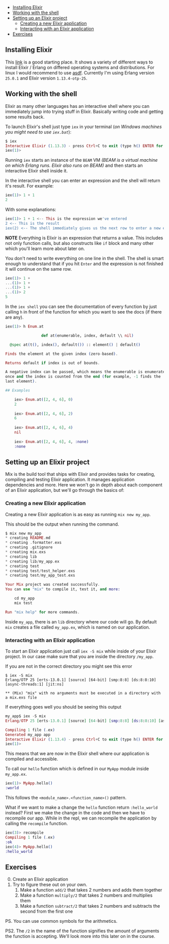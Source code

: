 
- [Installing Elixir](#installing-elixir)
- [Working with the shell](#working-with-the-shell)
- [Setting up an Elixir project](#setting-up-an-elixir-project)
  - [Creating a new Elixir application](#creating-a-new-elixir-application)
  - [Interacting with an Elixir application](#interacting-with-an-elixir-application)
- [Exercises](#exercises)


## Installing Elixir
This [link](https://elixir-lang.org/install.html) is a good starting place. It shows a variety of different ways to install Elixir / Erlang on differed operating systems and distributions. For linux I would recommend to use [asdf](https://thinkingelixir.com/install-elixir-using-asdf/). Currently I'm using Erlang version `25.0.1` and Elixir version `1.13.4-otp-25`.

## Working with the shell
Elixir as many other languages has an interactive shell where you can immediately jump into trying stuff in Elixir. Basically writing code and getting some results back.

To launch Elixir's shell just type `iex` in your terminal (_on Windows machines you might need to use `iex.bat`_):
```elixir
$ iex
Interactive Elixir (1.13.3) - press Ctrl+C to exit (type h() ENTER for help)
iex(1)>
```

Running `iex` starts an instance of the `BEAM` VM _(BEAM is a virtual machine on which Erlang runs. Elixir also runs on BEAM)_ and then starts an interactive Elixir shell inside it.

In the interactive shell you can enter an expression and the shell will return it's result. 
For example:
```elixir
iex(1)> 1 + 1
2
```

With some explanations:
```elixir
iex(1)> 1 + 1 <-- This is the expression we've entered
2 <-- This is the result
iex(2) <-- The shell immediately gives us the next row to enter a new expression
```

**NOTE** Everything is Elixir is an expression that returns a value. This includes not only function calls, but also constructs like `if` block and many other which you'll learn more about later on.

You don't need to write everything on one line in the shell. The shell is smart enough to understand that if you hit `Enter` and the expression is not finished it will continue on the same row.
```elixir
iex(1)> 1 +
...(1)> 1 +
...(1)> 1 +
...(1)> 2
5
```

In the `iex shell` you can see the documentation of every function by just calling `h` in front of the function for which you want to see the docs (if there are any).
```elixir
iex(1)> h Enum.at

                def at(enumerable, index, default \\ nil)                 

  @spec at(t(), index(), default()) :: element() | default()

Finds the element at the given index (zero-based).

Returns default if index is out of bounds.

A negative index can be passed, which means the enumerable is enumerated
once and the index is counted from the end (for example, -1 finds the
last element).

## Examples

    iex> Enum.at([2, 4, 6], 0)
    2
    
    iex> Enum.at([2, 4, 6], 2)
    6
    
    iex> Enum.at([2, 4, 6], 4)
    nil
    
    iex> Enum.at([2, 4, 6], 4, :none)
    :none
```

## Setting up an Elixir project
Mix is the build tool that ships with Elixir and provides tasks for creating, compiling and testing Elixir application. It manages application dependencies and more. Here we won't go in depth about each component of an Elixir application, but we'll go through the basics of:

### Creating a new Elixir application
Creating a new Elixir application is as easy as running `mix new my_app`.

This should be the output when running the command.
```elixir
$ mix new my_app
* creating README.md
* creating .formatter.exs
* creating .gitignore
* creating mix.exs
* creating lib
* creating lib/my_app.ex
* creating test
* creating test/test_helper.exs
* creating test/my_app_test.exs

Your Mix project was created successfully.
You can use "mix" to compile it, test it, and more:

    cd my_app
    mix test

Run "mix help" for more commands.
```
Inside `my_app`, there is an `lib` directory where our code will go. By default `mix` creates a file called `my_app.ex`, which is named on our application.

### Interacting with an Elixir application
To start an Elixir application just call `iex -S mix` while inside of your Elixir project. In our case make sure that you are inside the directory `/my_app`.

If you are not in the correct directory you might see this error
```
$ iex -S mix
Erlang/OTP 25 [erts-13.0.1] [source] [64-bit] [smp:8:8] [ds:8:8:10] [async-threads:1] [jit:ns]

** (Mix) "mix" with no arguments must be executed in a directory with a mix.exs file
```

If everything goes well you should be seeing this output
```elixir
my_app$ iex -S mix
Erlang/OTP 25 [erts-13.0.1] [source] [64-bit] [smp:8:8] [ds:8:8:10] [async-threads:1] [jit:ns]

Compiling 1 file (.ex)
Generated my_app app
Interactive Elixir (1.13.4) - press Ctrl+C to exit (type h() ENTER for help)
iex(1)>
```

This means that we are now in the Elixir shell where our application is compiled and accessible.

To call our `hello` function which is defined in our `MyApp` module inside `my_app.ex`.
```elixir
iex(1)> MyApp.hello()
:world
```

This follows the `<module_name>.<function_name>()` pattern.

What if we want to make a change the `hello` function return `:hello_world` instead? First we make the change in the code and then we have to recompile our app. While in the repl, we can recompile the application by calling the `recompile` function.

```elixir
iex(3)> recompile
Compiling 1 file (.ex)
:ok
iex(4)> MyApp.hello()
:hello_world
```

## Exercises

0. Create an Elixir application
1. Try to figure these out on your own.
   1. Make a function `add/2` that takes 2 numbers and adds them together
   2. Make a function `multiply/2` that takes 2 numbers and multiplies them
   3. Make a function `subtract/2` that takes 2 numbers and subtracts the second from the first one

PS. You can use common symbols for the arithmetics.

PS2. The `/2` in the name of the function signifies the amount of arguments the function is accepting. We'll look more into this later on in the course.